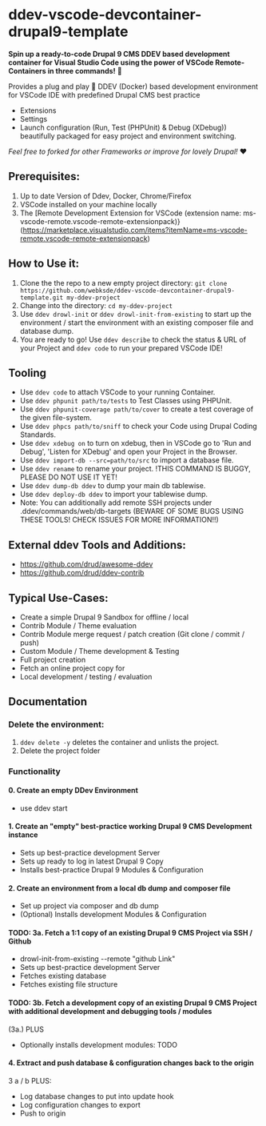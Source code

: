# ddev-vscode-devcontainer-drupal9-template
**Spin up a ready-to-code Drupal 9 CMS DDEV based development container for Visual Studio Code using the power of VSCode Remote-Containers in three commands!** 🚀

Provides a plug and play 🔌 DDEV (Docker) based development environment for VSCode IDE with predefined Drupal CMS best practice
- Extensions
- Settings
- Launch configuration (Run, Test (PHPUnit) & Debug (XDebug))
beautifully packaged for easy project and environment switching.

*Feel free to forked for other Frameworks or improve for lovely Drupal!* ❤️

## Prerequisites:
  1. Up to date Version of Ddev, Docker, Chrome/Firefox
  2. VSCode installed on your machine locally
  3. The [Remote Development Extension for VSCode (extension name: ms-vscode-remote.vscode-remote-extensionpack)}(https://marketplace.visualstudio.com/items?itemName=ms-vscode-remote.vscode-remote-extensionpack)

## How to Use it:
 1. Clone the the repo to a new empty project directory: `git clone https://github.com/webksde/ddev-vscode-devcontainer-drupal9-template.git my-ddev-project`
 2. Change into the directory: `cd my-ddev-project`
 3. Use `ddev drowl-init` or `ddev drowl-init-from-existing` to start up the environment / start the environment with an existing composer file and database dump.
 4. You are ready to go! Use `ddev describe` to check the status & URL of your Project and `ddev code` to run your prepared VSCode IDE!

## Tooling
 - Use `ddev code` to attach VSCode to your running Container.
 - Use `ddev phpunit path/to/tests` to Test Classes using PHPUnit.
 - Use `ddev phpunit-coverage path/to/cover` to create a test coverage of the given file-system.
 - Use `ddev phpcs path/to/sniff` to check your Code using Drupal Coding Standards.
 - Use `ddev xdebug on` to turn on xdebug, then in VSCode go to 'Run and Debug', 'Listen for XDebug' and open your Project in the Browser.
 - Use `ddev import-db --src=path/to/src` to import a database file.
 - Use `ddev rename` to rename your project. !THIS COMMAND IS BUGGY, PLEASE DO NOT USE IT YET!
 - Use `ddev dump-db ddev` to dump your main db tablewise.
 - Use `ddev deploy-db ddev` to import your tablewise dump.
  - Note: You can additionally add remote SSH projects under .ddev/commands/web/db-targets
 (BEWARE OF SOME BUGS USING THESE TOOLS! CHECK ISSUES FOR MORE INFORMATION!!)

## External ddev Tools and Additions:
 - https://github.com/drud/awesome-ddev
 - https://github.com/drud/ddev-contrib

## Typical Use-Cases:
- Create a simple Drupal 9 Sandbox for offline / local
 - Contrib Module / Theme evaluation
 - Contrib Module merge request / patch creation (Git clone / commit / push)
 - Custom Module / Theme development & Testing
 - Full project creation
 - Fetch an online project copy for
 - Local development / testing / evaluation

## Documentation

### Delete the environment:
 1. `ddev delete -y` deletes the container and unlists the project.
 2. Delete the project folder

### Functionality

#### 0. Create an empty DDev Environment
- use ddev start

#### 1. Create an "empty" best-practice working Drupal 9 CMS Development instance
- Sets up best-practice development Server
- Sets up ready to log in latest Drupal 9 Copy
- Installs best-practice Drupal 9 Modules & Configuration

#### 2. Create an environment from a local db dump and composer file
- Set up project via composer and db dump
- (Optional) Installs development Modules & Configuration


#### TODO: 3a. Fetch a 1:1 copy of an existing Drupal 9 CMS Project via SSH / Github
- drowl-init-from-existing --remote "github Link"
- Sets up best-practice development Server
- Fetches existing database
- Fetches existing file structure

#### TODO:  3b. Fetch a development copy of an existing Drupal 9 CMS Project with additional development and debugging tools / modules
(3a.) PLUS
- Optionally installs development modules: TODO

#### 4. Extract and push database & configuration changes back to the origin
3 a / b PLUS:
- Log database changes to put into update hook
- Log configuration changes to export
- Push to origin
